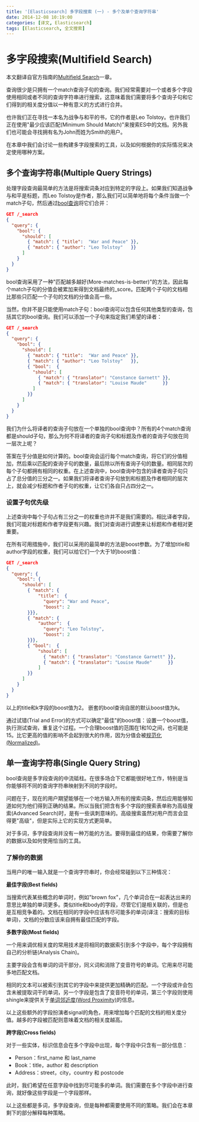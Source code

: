```yaml
---
title: '[Elasticsearch] 多字段搜索 (一) - 多个及单个查询字符串'
date: 2014-12-08 10:19:00
categories: [译文, Elasticsearch]
tags: [Elasticsearch, 全文搜索]
---
```


# 多字段搜索(Multifield Search)

本文翻译自官方指南的[Multifield Search](http://www.elasticsearch.org/guide/en/elasticsearch/guide/current/multi-field-search.html)一章。

查询很少是只拥有一个match查询子句的查询。我们经常需要对一个或者多个字段使用相同或者不同的查询字符串进行搜索，这意味着我们需要将多个查询子句和它们得到的相关度分值以一种有意义的方式进行合并。

也许我们正在寻找一本名为战争与和平的书，它的作者是Leo Tolstoy。也许我们正在使用"最少应该匹配(Minimum Should Match)"来搜索ES中的文档。另外我们也可能会寻找拥有名为John而姓为Smith的用户。

在本章中我们会讨论一些构建多字段搜索的工具，以及如何根据你的实际情况来决定使用哪种方案。

<!-- More -->

## 多个查询字符串(Multiple Query Strings)

处理字段查询最简单的方法是将搜索词条对应到特定的字段上。如果我们知道战争与和平是标题，而Leo Tolstoy是作者，那么我们可以简单地将每个条件当做一个match子句，然后通过[bool查询](http://www.elasticsearch.org/guide/en/elasticsearch/guide/current/bool-query.html)将它们合并：

```json
GET /_search
{
  "query": {
    "bool": {
      "should": [
        { "match": { "title":  "War and Peace" }},
        { "match": { "author": "Leo Tolstoy"   }}
      ]
    }
  }
}
```

bool查询采用了一种"匹配越多越好(More-matches-is-better)"的方法，因此每个match子句的分值会被累加来得到文档最终的_score。匹配两个子句的文档相比那些只匹配一个子句的文档的分值会高一些。

当然，你并不是只能使用match子句：bool查询可以包含任何其他类型的查询，包括其它的bool查询。我们可以添加一个子句来指定我们希望的译者：

```json
GET /_search
{
  "query": {
    "bool": {
      "should": [
        { "match": { "title":  "War and Peace" }},
        { "match": { "author": "Leo Tolstoy"   }},
        { "bool":  {
          "should": [
            { "match": { "translator": "Constance Garnett" }},
            { "match": { "translator": "Louise Maude"      }}
          ]
        }}
      ]
    }
  }
}
```

我们为什么将译者的查询子句放在一个单独的bool查询中？所有的4个match查询都是should子句，那么为何不将译者的查询子句和标题及作者的查询子句放在同一层次上呢？

答案在于分值是如何计算的。bool查询会运行每个match查询，将它们的分值相加，然后乘以匹配的查询子句的数量，最后除以所有查询子句的数量。相同层次的每个子句都拥有相同的权重。在上述查询中，bool查询中包含的译者查询子句只占了总分值的三分之一。如果我们将译者查询子句放到和标题及作者相同的层次上，就会减少标题和作者子句的权重，让它们各自只占四分之一。

### 设置子句优先级

上述查询中每个子句占有三分之一的权重也许并不是我们需要的。相比译者字段，我们可能对标题和作者字段更有兴趣。我们对查询进行调整来让标题和作者相对更重要。

在所有可用措施中，我们可以采用的最简单的方法是boost参数。为了增加title和author字段的权重，我们可以给它们一个大于1的boost值：

```json
GET /_search
{
  "query": {
    "bool": {
      "should": [
        { "match": { 
            "title":  {
              "query": "War and Peace",
              "boost": 2
        }}},
        { "match": { 
            "author":  {
              "query": "Leo Tolstoy",
              "boost": 2
        }}},
        { "bool":  { 
            "should": [
              { "match": { "translator": "Constance Garnett" }},
              { "match": { "translator": "Louise Maude"      }}
            ]
        }}
      ]
    }
  }
}
```

以上的title和k字段的boost值为2。 嵌套的bool查询自居的默认boost值为k。

通过试错(Trial and Error)的方式可以确定"最佳"的boost值：设置一个boost值，执行测试查询，重复这个过程。一个合理boost值的范围在1和10之间，也可能是15。比它更高的值的影响不会起到很大的作用，因为分值会被[规范化(Normalized)](http://www.elasticsearch.org/guide/en/elasticsearch/guide/current/_boosting_query_clauses.html#boost-normalization)。

## 单一查询字符串(Single Query String)

bool查询是多字段查询的中流砥柱。在很多场合下它都能很好地工作，特别是当你能够将不同的查询字符串映射到不同的字段时。

问题在于，现在的用户期望能够在一个地方输入所有的搜索词条，然后应用能够知道如何为他们得到正确的结果。所以当我们把含有多个字段的搜索表单称为高级搜索(Advanced Search)时，是有一些讽刺意味的。高级搜索虽然对用户而言会显得更"高级"，但是实际上它的实现方式更简单。

对于多词，多字段查询并没有一种万能的方法。要得到最佳的结果，你需要了解你的数据以及如何使用恰当的工具。

### 了解你的数据

当用户的唯一输入就是一个查询字符串时，你会经常碰到以下三种情况：

**最佳字段(Best fields)**

当搜索代表某些概念的单词时，例如"brown fox"，几个单词合在一起表达出来的意思比单独的单词更多。类似title和body的字段，尽管它们是相关联的，但是也是互相竞争着的。文档在相同的字段中应该有尽可能多的单词(译注：搜索的目标单词)，文档的分数应该来自拥有最佳匹配的字段。

**多数字段(Most fields)**

一个用来调优相关度的常用技术是将相同的数据索引到多个字段中，每个字段拥有自己的分析链(Analysis Chain)。

主要字段会含有单词的词干部分，同义词和消除了变音符号的单词。它用来尽可能多地匹配文档。

相同的文本可以被索引到其它的字段中来提供更加精确的匹配。一个字段或许会包含未被提取词干的单词，另一个字段是包含了变音符号的单词，第三个字段则使用shingle来提供关于[单词邻近度(Word Proximity)](http://www.elasticsearch.org/guide/en/elasticsearch/guide/current/proximity-matching.html)的信息。

以上这些额外的字段扮演者signal的角色，用来增加每个匹配的文档的相关度分值。越多的字段被匹配则意味着文档的相关度越高。

**跨字段(Cross fields)**

对于一些实体，标识信息会在多个字段中出现，每个字段中只含有一部分信息：

- Person：first_name 和 last_name
- Book：title，author 和 description
- Address：street，city，country 和 postcode

此时，我们希望在任意字段中找到尽可能多的单词。我们需要在多个字段中进行查询，就好像这些字段是一个字段那样。

以上这些都是多词，多字段查询，但是每种都需要使用不同的策略。我们会在本章剩下的部分解释每种策略。


